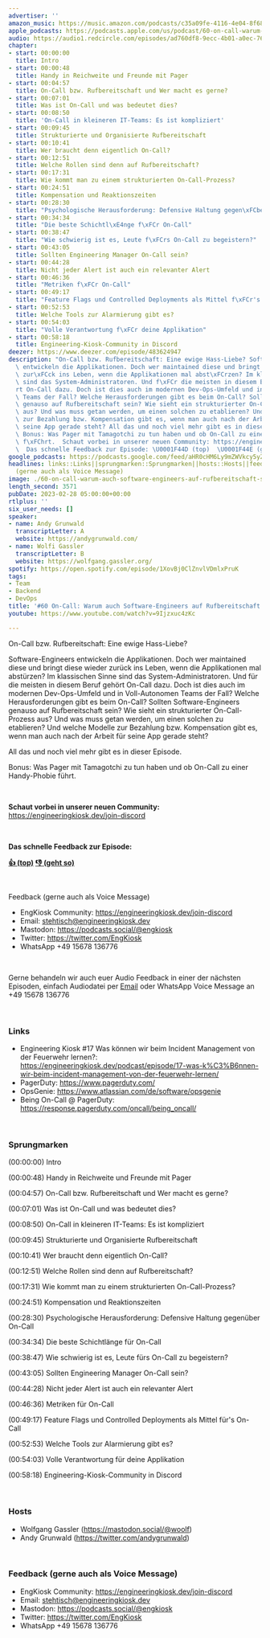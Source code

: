 ```yaml
---
advertiser: ''
amazon_music: https://music.amazon.com/podcasts/c35a09fe-4116-4e04-8f68-77d61b112e46/episodes/825f4d9a-1e3a-434f-b918-20092b115b72/engineering-kiosk-60-on-call-warum-auch-software-engineers-auf-rufbereitschaft-sein-sollten
apple_podcasts: https://podcasts.apple.com/us/podcast/60-on-call-warum-auch-software-engineers-auf-rufbereitschaft/id1603082924?i=1000601991673&uo=4
audio: https://audio1.redcircle.com/episodes/ad760df8-9ecc-4b01-a0ec-769662d0cf12/stream.mp3
chapter:
- start: 00:00:00
  title: Intro
- start: 00:00:48
  title: Handy in Reichweite und Freunde mit Pager
- start: 00:04:57
  title: On-Call bzw. Rufbereitschaft und Wer macht es gerne?
- start: 00:07:01
  title: Was ist On-Call und was bedeutet dies?
- start: 00:08:50
  title: 'On-Call in kleineren IT-Teams: Es ist kompliziert'
- start: 00:09:45
  title: Strukturierte und Organisierte Rufbereitschaft
- start: 00:10:41
  title: Wer braucht denn eigentlich On-Call?
- start: 00:12:51
  title: Welche Rollen sind denn auf Rufbereitschaft?
- start: 00:17:31
  title: Wie kommt man zu einem strukturierten On-Call-Prozess?
- start: 00:24:51
  title: Kompensation und Reaktionszeiten
- start: 00:28:30
  title: "Psychologische Herausforderung: Defensive Haltung gegen\xFCber On-Call"
- start: 00:34:34
  title: "Die beste Schichtl\xE4nge f\xFCr On-Call"
- start: 00:38:47
  title: "Wie schwierig ist es, Leute f\xFCrs On-Call zu begeistern?"
- start: 00:43:05
  title: Sollten Engineering Manager On-Call sein?
- start: 00:44:28
  title: Nicht jeder Alert ist auch ein relevanter Alert
- start: 00:46:36
  title: "Metriken f\xFCr On-Call"
- start: 00:49:17
  title: "Feature Flags und Controlled Deployments als Mittel f\xFCr's On-Call"
- start: 00:52:53
  title: Welche Tools zur Alarmierung gibt es?
- start: 00:54:03
  title: "Volle Verantwortung f\xFCr deine Applikation"
- start: 00:58:18
  title: Engineering-Kiosk-Community in Discord
deezer: https://www.deezer.com/episode/483624947
description: "On-Call bzw. Rufbereitschaft: Eine ewige Hass-Liebe? Software-Engineers\
  \ entwickeln die Applikationen. Doch wer maintained diese und bringt diese wieder\
  \ zur\xFCck ins Leben, wenn die Applikationen mal abst\xFCrzen? Im klassischen Sinne\
  \ sind das System-Administratoren. Und f\xFCr die meisten in diesem Beruf geh\xF6\
  rt On-Call dazu. Doch ist dies auch im modernen Dev-Ops-Umfeld und in Voll-Autonomen\
  \ Teams der Fall? Welche Herausforderungen gibt es beim On-Call? Sollten Software-Engineers\
  \ genauso auf Rufbereitschaft sein? Wie sieht ein strukturierter On-Call-Prozess\
  \ aus? Und was muss getan werden, um einen solchen zu etablieren? Und welche Modelle\
  \ zur Bezahlung bzw. Kompensation gibt es, wenn man auch nach der Arbeit f\xFCr\
  \ seine App gerade steht? All das und noch viel mehr gibt es in dieser Episode.\
  \ Bonus: Was Pager mit Tamagotchi zu tun haben und ob On-Call zu einer Handy-Phobie\
  \ f\xFChrt.  Schaut vorbei in unserer neuen Community: https://engineeringkiosk.dev/join-discord\_\
  \  Das schnelle Feedback zur Episode: \U0001F44D (top)  \U0001F44E (geht so)"
google_podcasts: https://podcasts.google.com/feed/aHR0cHM6Ly9mZWVkcy5yZWRjaXJjbGUuY29tLzBlY2ZkZmQ3LWZkYTEtNGMzZC05NTE1LTQ3NjcyN2Y5ZGY1ZQ/episode/OGFhMTI2ZjQtNWI1MS00ODcxLTlkNDQtMmU4YWJiYzc3NDBm?sa=X&ved=0CAUQkfYCahcKEwjYjoi1z7r9AhUAAAAAHQAAAAAQAQ
headlines: links::Links||sprungmarken::Sprungmarken||hosts::Hosts||feedback-gerne-auch-als-voice-message::Feedback
  (gerne auch als Voice Message)
image: ./60-on-call-warum-auch-software-engineers-auf-rufbereitschaft-sein-sollten.jpg
length_second: 3571
pubDate: 2023-02-28 05:00:00+00:00
rtlplus: ''
six_user_needs: []
speaker:
- name: Andy Grunwald
  transcriptLetter: A
  website: https://andygrunwald.com/
- name: Wolfi Gassler
  transcriptLetter: B
  website: https://wolfgang.gassler.org/
spotify: https://open.spotify.com/episode/1XovBj0ClZnvlVDmlxPruK
tags:
- Team
- Backend
- DevOps
title: '#60 On-Call: Warum auch Software-Engineers auf Rufbereitschaft sein sollten'
youtube: https://www.youtube.com/watch?v=9Ijzxuc4zKc

---
```

<p>On-Call bzw. Rufbereitschaft: Eine ewige Hass-Liebe?</p><p>Software-Engineers entwickeln die Applikationen. Doch wer maintained diese und bringt diese wieder zurück ins Leben, wenn die Applikationen mal abstürzen? Im klassischen Sinne sind das System-Administratoren. Und für die meisten in diesem Beruf gehört On-Call dazu. Doch ist dies auch im modernen Dev-Ops-Umfeld und in Voll-Autonomen Teams der Fall? Welche Herausforderungen gibt es beim On-Call? Sollten Software-Engineers genauso auf Rufbereitschaft sein? Wie sieht ein strukturierter On-Call-Prozess aus? Und was muss getan werden, um einen solchen zu etablieren? Und welche Modelle zur Bezahlung bzw. Kompensation gibt es, wenn man auch nach der Arbeit für seine App gerade steht?</p><p>All das und noch viel mehr gibt es in dieser Episode.</p><p>Bonus: Was Pager mit Tamagotchi zu tun haben und ob On-Call zu einer Handy-Phobie führt.</p><p><br></p><p><strong>Schaut vorbei in unserer neuen Community: </strong><a href="https://engineeringkiosk.dev/join-discord">https://engineeringkiosk.dev/join-discord</a> </p><p><br></p><p><strong>Das schnelle Feedback zur Episode:</strong></p><p><a href="https://api.openpodcast.dev/feedback/60/upvote" rel="nofollow"><strong>👍 (top)</strong></a><strong>  </strong><a href="https://api.openpodcast.dev/feedback/60/downvote" rel="nofollow"><strong>👎 (geht so)</strong></a></p><p><br></p><p>Feedback (gerne auch als Voice Message)</p><ul><li>EngKiosk Community: <a href="https://engineeringkiosk.dev/join-discord">https://engineeringkiosk.dev/join-discord</a> </li><li>Email: <a href="mailto:stehtisch@engineeringkiosk.dev" rel="nofollow">stehtisch@engineeringkiosk.dev</a></li><li>Mastodon: <a href="https://podcasts.social/@engkiosk" rel="nofollow">https://podcasts.social/@engkiosk</a></li><li>Twitter: <a href="https://twitter.com/EngKiosk" rel="nofollow">https://twitter.com/EngKiosk</a></li><li>WhatsApp +49 15678 136776</li></ul><p><br></p><p>Gerne behandeln wir auch euer Audio Feedback in einer der nächsten Episoden, einfach Audiodatei per <a href="https://engineeringkiosk.dev/kontakt/">Email</a> oder WhatsApp Voice Message an +49 15678 136776</p><p><br></p><h3 id="links">Links</h3><ul><li>Engineering Kiosk #17 Was können wir beim Incident Management von der Feuerwehr lernen?: <a href="https://engineeringkiosk.dev/podcast/episode/17-was-k%C3%B6nnen-wir-beim-incident-management-von-der-feuerwehr-lernen/">https://engineeringkiosk.dev/podcast/episode/17-was-k%C3%B6nnen-wir-beim-incident-management-von-der-feuerwehr-lernen/</a></li><li>PagerDuty: <a href="https://www.pagerduty.com/" rel="nofollow">https://www.pagerduty.com/</a></li><li>OpsGenie: <a href="https://www.atlassian.com/de/software/opsgenie" rel="nofollow">https://www.atlassian.com/de/software/opsgenie</a></li><li>Being On-Call @ PagerDuty: <a href="https://response.pagerduty.com/oncall/being_oncall/" rel="nofollow">https://response.pagerduty.com/oncall/being_oncall/</a></li></ul><p><br></p><h3 id="sprungmarken">Sprungmarken</h3><p>(00:00:00) Intro</p><p>(00:00:48) Handy in Reichweite und Freunde mit Pager</p><p>(00:04:57) On-Call bzw. Rufbereitschaft und Wer macht es gerne?</p><p>(00:07:01) Was ist On-Call und was bedeutet dies?</p><p>(00:08:50) On-Call in kleineren IT-Teams: Es ist kompliziert</p><p>(00:09:45) Strukturierte und Organisierte Rufbereitschaft</p><p>(00:10:41) Wer braucht denn eigentlich On-Call?</p><p>(00:12:51) Welche Rollen sind denn auf Rufbereitschaft?</p><p>(00:17:31) Wie kommt man zu einem strukturierten On-Call-Prozess?</p><p>(00:24:51) Kompensation und Reaktionszeiten</p><p>(00:28:30) Psychologische Herausforderung: Defensive Haltung gegenüber On-Call</p><p>(00:34:34) Die beste Schichtlänge für On-Call</p><p>(00:38:47) Wie schwierig ist es, Leute fürs On-Call zu begeistern?</p><p>(00:43:05) Sollten Engineering Manager On-Call sein?</p><p>(00:44:28) Nicht jeder Alert ist auch ein relevanter Alert</p><p>(00:46:36) Metriken für On-Call</p><p>(00:49:17) Feature Flags und Controlled Deployments als Mittel für&#39;s On-Call</p><p>(00:52:53) Welche Tools zur Alarmierung gibt es?</p><p>(00:54:03) Volle Verantwortung für deine Applikation</p><p>(00:58:18) Engineering-Kiosk-Community in Discord</p><p><br></p><h3 id="hosts">Hosts</h3><ul><li>Wolfgang Gassler (<a href="https://mastodon.social/@woolf" rel="nofollow">https://mastodon.social/@woolf</a>)</li><li>Andy Grunwald (<a href="https://twitter.com/andygrunwald" rel="nofollow">https://twitter.com/andygrunwald</a>)</li></ul><p><br></p><h3 id="feedback-gerne-auch-als-voice-message">Feedback (gerne auch als Voice Message)</h3><ul><li>EngKiosk Community: <a href="https://engineeringkiosk.dev/join-discord">https://engineeringkiosk.dev/join-discord</a> </li><li>Email: <a href="mailto:stehtisch@engineeringkiosk.dev" rel="nofollow">stehtisch@engineeringkiosk.dev</a></li><li>Mastodon: <a href="https://podcasts.social/@engkiosk" rel="nofollow">https://podcasts.social/@engkiosk</a></li><li>Twitter: <a href="https://twitter.com/EngKiosk" rel="nofollow">https://twitter.com/EngKiosk</a></li><li>WhatsApp +49 15678 136776</li></ul>
